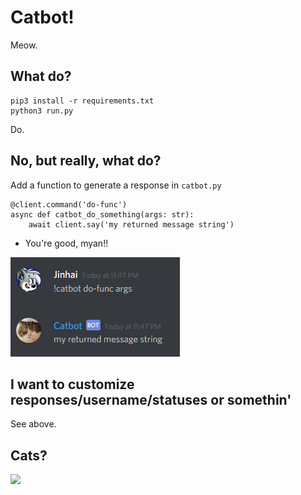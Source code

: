 # Catbot!
Meow.

## What do?
```
pip3 install -r requirements.txt
python3 run.py
```
Do.

## No, but really, what do?
Add a function to generate a response in `catbot.py`

```python3
@client.command('do-func')
async def catbot_do_something(args: str):
    await client.say('my returned message string')
```

* You're good, myan!! 
<img src="https://raw.githubusercontent.com/OzuYatamutsu/catbot/master/catbot_ex1.png" />

## I want to customize responses/username/statuses or somethin'
See above.

## Cats?
<img src="http://www.ohgizmo.com/wp-content/uploads/2014/03/Cat-Burger-Pillow.jpg" />
